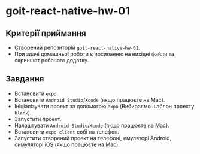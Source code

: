 # goit-react-native-hw-01

## Критерії приймання

- Створений репозиторій `goit-react-native-hw-01`.
- При здачі домашньої роботи є посилання: на вихідні файли та скриншот робочого додатку.

## Завдання​

- Встановити `expo`.
- Встановити `Android Studio`/`Xcode` (якщо працюєте на Mac).
- Ініціалізувати проект за допомогою `expo` (Вибираємо шаблон проекту `blank`).
- Запустити проект.
- Налаштувати `Android Studio`/`Xcode` (якщо працюєте на Mac).
- Встановити `expo client` собі на телефон.
- Запустити створений проект на телефоні, емуляторі Android, симуляторі iOS (якщо працюєте на Mac).
